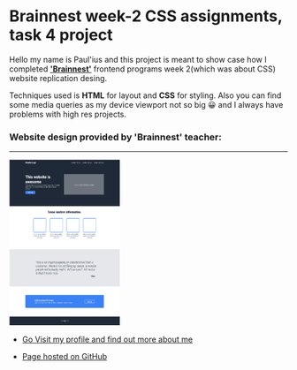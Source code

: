 # Brainnest week-2 CSS assignments, task 4 project

Hello my name is Paul'ius and this project is meant to show case how I completed [**'Brainnest'**](https://www.brainnest.consulting/) frontend programs week 2(which was about CSS) website replication desing.

Techniques used is **HTML** for layout and **CSS** for styling. Also you can find some media queries as my device viewport not so big 😀 and I always have problems with high res projects.

### Website design provided by 'Brainnest' teacher:

---

[<img src='./img/brainnest%20web%20design%20task1.png' width='200px' height='300px'>](./img/brainnest%20web%20design%20task1.png)

- [Go Visit my profile and find out more about me](https://github.com/Scarab911)

- [Page hosted on GitHub](https://scarab911.github.io/4-WebsiteDesign/)
